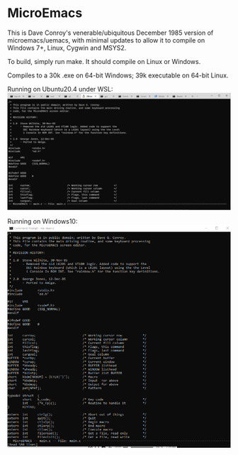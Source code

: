# MicroEmacs

This is Dave Conroy's venerable/ubiquitous December 1985 version of microemacs/uemacs, with minimal updates to allow it to compile on Windows 7+, Linux, Cygwin and MSYS2.

To build, simply run make.  It should compile on Linux or Windows.

Compiles to a 30k .exe on 64-bit Windows; 39k executable on 64-bit Linux.

Running on Ubuntu20.4 under WSL:
![WSL-Ubuntu20.4](images/WSL-Ubuntu20.4.png)

Running on Windows10:
![Windows10](images/me-win10.png)
